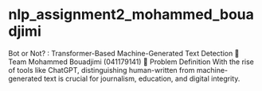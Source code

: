 # nlp_assignment2_mohammed_bouadjimi
Bot or Not? : Transformer-Based Machine-Generated Text Detection  👤 Team  Mohammed Bouadjimi (041179141) 📌 Problem Definition  With the rise of tools like ChatGPT, distinguishing human-written from machine-generated text is crucial for journalism, education, and digital integrity. 
